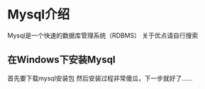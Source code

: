 ﻿# Mysql介绍
Mysql是一个快速的数据库管理系统（RDBMS）
关于优点请自行搜索

## 在Windows下安装Mysql
首先要下载mysql安装包
然后安装过程非常傻瓜，下一步就好了……

